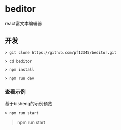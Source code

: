 # beditor
react富文本编辑器

## 开发

```
> git clone https://github.com/pf12345/beditor.git

> cd beditor

> npm install

> npm run dev
```

### 查看示例

基于bisheng的示例预览

```
> npm run start
```
> npm run start
```
